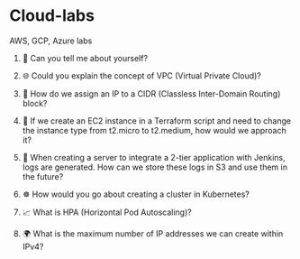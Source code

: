# Cloud-labs
AWS, GCP, Azure labs


 1. 👤 Can you tell me about yourself?

 2. 🌐 Could you explain the concept of VPC (Virtual Private Cloud)?

 3. 🧩 How do we assign an IP to a CIDR (Classless Inter-Domain Routing) block?

 4. 🔄 If we create an EC2 instance in a Terraform script and need to change the instance type from t2.micro to t2.medium, how would we approach it?

 5. 📝 When creating a server to integrate a 2-tier application with Jenkins, logs are generated. How can we store these logs in S3 and use them in the future?

 6. ☸️ How would you go about creating a cluster in Kubernetes?

 7. 📈 What is HPA (Horizontal Pod Autoscaling)?

 8. 🌍 What is the maximum number of IP addresses we can create within IPv4?


